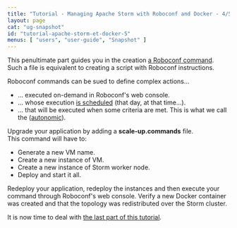 ```yaml
---
title: "Tutorial - Managing Apache Storm with Roboconf and Docker - 4/5"
layout: page
cat: "ug-snapshot"
id: "tutorial-apache-storm-et-docker-5"
menus: [ "users", "user-guide", "Snapshot" ]
---
```


This penultimate part guides you in the creation [a Roboconf command](roboconf-commands.html).
Such a file is equivalent to creating a script with Roboconf instructions.

Roboconf commands can be sued to define complex actions...

* ... executed on-demand in Roboconf's web console.
* ... whose execution [is scheduled](roboconf-commands-scheduling.html) (that day, at that time...).
* ... that will be executed when some criteria are met. This is what we call the
([autonomic](autonomic-management-with-roboconf.html)).

Upgrade your application by adding a **scale-up.commands** file.  
This command will have to:

* Generate a new VM name.
* Create a new instance of VM.
* Create a new instance of Storm worker node.
* Deploy and start it all.

Redeploy your application, redeploy the instances and then execute your command
through Roboconf's web console. Verify a new Docker container was created and that the topology was redistributed
over the Storm cluster.

It is now time to deal with [the last part of this tutorial](tutorial-apache-storm-with-docker-6.html).

